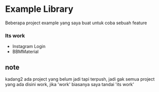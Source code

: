 Example Library
=======

Beberapa project example yang saya buat untuk coba sebuah feature


### Its work
- Instagram Login
- BBMMaterial

## note 
kadang2 ada project yang belum jadi tapi terpush, jadi gak semua project yang ada disini work, jika 'work' biasanya saya tandai 'its work'
